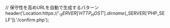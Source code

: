 // 保守性を高めURLを自動で生成するパターン
header('Location:https://'.$_SERVER['HTTP_HOST'].dirname($_SERVER['PHP_SELF']).'/confirm.php');